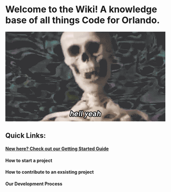 <!-- TITLE: Home -->
<!-- SUBTITLE: A quick summary of Home -->

# Welcome to the Wiki! A knowledge base of all things Code for Orlando. 

![Giphy 26](/uploads/giphy-26.gif "Giphy 26")


## Quick Links:
#### <a href="https://cfo-wiki.herokuapp.com/getting-started"> New here? Check out our Getting Started Guide</a>
#### How to start a project
#### How to contribute to an exsisting project
#### Our Development Process